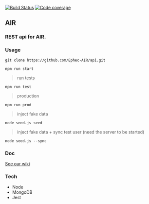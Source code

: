 [![Build Status](https://travis-ci.org/Ephec-AIR/api.svg?branch=master)](https://travis-ci.org/Ephec-AIR/api)
[![Code coverage](https://codecov.io/gh/Ephec-AIR/api/branch/master/graph/badge.svg)](https://codecov.io/gh/Ephec-AIR/api/branch/master)
## AIR
### REST api for AIR. 

### Usage
```
git clone https://github.com/Ephec-AIR/api.git
```

```
npm run start
```

> run tests
```
npm run test
```

> production
```
npm run prod
```

> inject fake data
```
node seed.js seed
```

> inject fake data + sync test user (need the server to be started)
```
node seed.js --sync
```

### Doc

[See our wiki](https://github.com/Ephec-AIR/api/wiki/Endpoint)

### Tech
- Node
- MongoDB
- Jest

